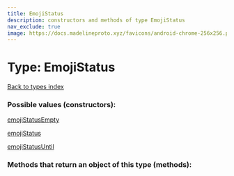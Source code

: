 ```yaml
---
title: EmojiStatus
description: constructors and methods of type EmojiStatus
nav_exclude: true
image: https://docs.madelineproto.xyz/favicons/android-chrome-256x256.png
---
```

# Type: EmojiStatus
[Back to types index](index.html)



### Possible values (constructors):

[emojiStatusEmpty](/API_docs/constructors/emojiStatusEmpty.html)  

[emojiStatus](/API_docs/constructors/emojiStatus.html)  

[emojiStatusUntil](/API_docs/constructors/emojiStatusUntil.html)  



### Methods that return an object of this type (methods):



